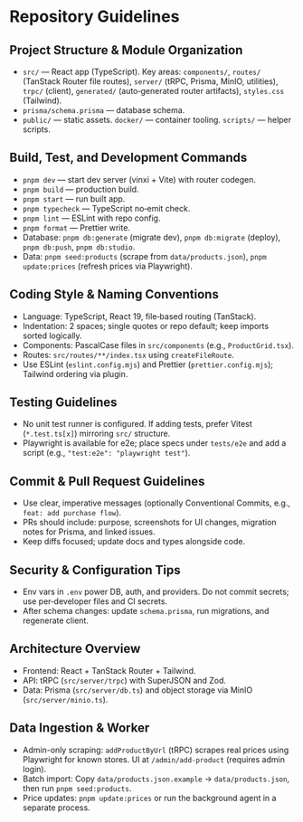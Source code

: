 # Repository Guidelines

## Project Structure & Module Organization
- `src/` — React app (TypeScript). Key areas: `components/`, `routes/` (TanStack Router file routes), `server/` (tRPC, Prisma, MinIO, utilities), `trpc/` (client), `generated/` (auto‑generated router artifacts), `styles.css` (Tailwind).
- `prisma/schema.prisma` — database schema.
- `public/` — static assets. `docker/` — container tooling. `scripts/` — helper scripts.

## Build, Test, and Development Commands
- `pnpm dev` — start dev server (vinxi + Vite) with router codegen.
- `pnpm build` — production build.
- `pnpm start` — run built app.
- `pnpm typecheck` — TypeScript no‑emit check.
- `pnpm lint` — ESLint with repo config.
- `pnpm format` — Prettier write.
- Database: `pnpm db:generate` (migrate dev), `pnpm db:migrate` (deploy), `pnpm db:push`, `pnpm db:studio`.
 - Data: `pnpm seed:products` (scrape from `data/products.json`), `pnpm update:prices` (refresh prices via Playwright).

## Coding Style & Naming Conventions
- Language: TypeScript, React 19, file‑based routing (TanStack).
- Indentation: 2 spaces; single quotes or repo default; keep imports sorted logically.
- Components: PascalCase files in `src/components` (e.g., `ProductGrid.tsx`).
- Routes: `src/routes/**/index.tsx` using `createFileRoute`.
- Use ESLint (`eslint.config.mjs`) and Prettier (`prettier.config.mjs`); Tailwind ordering via plugin.

## Testing Guidelines
- No unit test runner is configured. If adding tests, prefer Vitest (`*.test.ts[x]`) mirroring `src/` structure.
- Playwright is available for e2e; place specs under `tests/e2e` and add a script (e.g., `"test:e2e": "playwright test"`).

## Commit & Pull Request Guidelines
- Use clear, imperative messages (optionally Conventional Commits, e.g., `feat: add purchase flow`).
- PRs should include: purpose, screenshots for UI changes, migration notes for Prisma, and linked issues.
- Keep diffs focused; update docs and types alongside code.

## Security & Configuration Tips
- Env vars in `.env` power DB, auth, and providers. Do not commit secrets; use per‑developer files and CI secrets.
- After schema changes: update `schema.prisma`, run migrations, and regenerate client.

## Architecture Overview
- Frontend: React + TanStack Router + Tailwind.
- API: tRPC (`src/server/trpc`) with SuperJSON and Zod.
- Data: Prisma (`src/server/db.ts`) and object storage via MinIO (`src/server/minio.ts`).

## Data Ingestion & Worker
- Admin-only scraping: `addProductByUrl` (tRPC) scrapes real prices using Playwright for known stores. UI at `/admin/add-product` (requires admin login).
- Batch import: Copy `data/products.json.example` → `data/products.json`, then run `pnpm seed:products`.
- Price updates: `pnpm update:prices` or run the background agent in a separate process.
